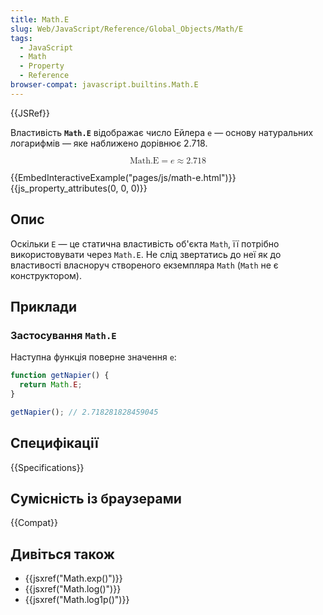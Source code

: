```yaml
---
title: Math.E
slug: Web/JavaScript/Reference/Global_Objects/Math/E
tags:
  - JavaScript
  - Math
  - Property
  - Reference
browser-compat: javascript.builtins.Math.E
---
```


{{JSRef}}

Властивість **`Math.E`** відображає число Ейлера `e` — основу натуральних логарифмів — яке наближено дорівнює 2.718.

<math display="block"><semantics><mrow><mstyle mathvariant="monospace"><mi>Math.E</mi></mstyle><mo>=</mo><mi>e</mi><mo>≈</mo><mn>2.718</mn></mrow><annotation encoding="TeX">\mathtt{\mi{Math.E}} = e \approx 2.718</annotation></semantics></math>

{{EmbedInteractiveExample("pages/js/math-e.html")}}{{js_property_attributes(0, 0, 0)}}

## Опис

Оскільки `E` — це статична властивість об'єкта `Math`, її потрібно використовувати через `Math.E`. Не слід звертатись до неї як до властивості власноруч створеного екземпляра `Math` (`Math` не є конструктором).

## Приклади

### Застосування `Math.E`

Наступна функція поверне значення `e`:

```js
function getNapier() {
  return Math.E;
}

getNapier(); // 2.718281828459045
```

## Специфікації

{{Specifications}}

## Сумісність із браузерами

{{Compat}}

## Дивіться також

- {{jsxref("Math.exp()")}}
- {{jsxref("Math.log()")}}
- {{jsxref("Math.log1p()")}}
